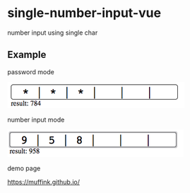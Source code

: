 # single-number-input-vue
number input using single char

## Example

password mode

![demo](pic1.png)

number input mode

![demo](pic2.png)

demo page

https://muffink.github.io/